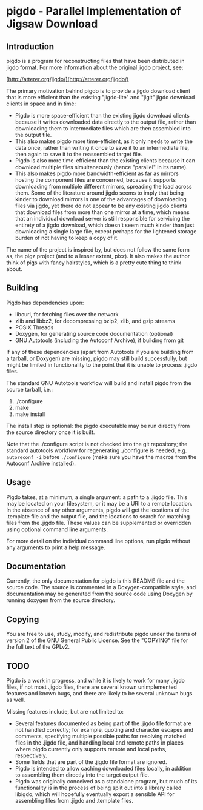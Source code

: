 pigdo - Parallel Implementation of Jigsaw Download
==================================================

Introduction
------------

pigdo is a program for reconstructing files that have been distributed in jigdo
format. For more information about the original jigdo project, see:

[http://atterer.org/jigdo/](http://atterer.org/jigdo/)

The primary motivation behind pigdo is to provide a jigdo download client that
is more efficient than the existing "jigdo-lite" and "jigit" jigdo download
clients in space and in time:

* Pigdo is more space-efficient than the existing jigdo download clients because
  it writes downloaded data directly to the output file, rather than downloading
  them to intermediate files which are then assembled into the output file.
* This also makes pigdo more time-efficient, as it only needs to write the data
  once, rather than writing it once to save it to an intermediate file, then
  again to save it to the reassembled target file.
* Pigdo is also more time-efficient than the existing clients because it can
  download multiple files simultaneously (hence "parallel" in its name).
* This also makes pigdo more bandwidth-efficient as far as mirrors hosting the
  component files are concerned, because it supports downloading from multiple
  different mirrors, spreading the load across them. Some of the literature
  around jigdo seems to imply that being kinder to download mirrors is one of
  the advantages of downloading files via jigdo, yet there do not appear to be
  any existing jigdo clients that download files from more than one mirror at a
  time, which means that an individual download server is still responsible for
  servicing the entirety of a jigdo download, which doesn't seem much kinder
  than just downloading a single large file, except perhaps for the lightened
  storage burden of not having to keep a copy of it.

The name of the project is inspired by, but does not follow the same form as,
the pigz project (and to a lesser extent, pixz). It also makes the author think
of pigs with fancy hairstyles, which is a pretty cute thing to think about.

Building
--------

Pigdo has dependencies upon:

* libcurl, for fetching files over the network
* zlib and libbz2, for decompressing bzip2, zlib, and gzip streams
* POSIX Threads
* Doxygen, for generating source code documentation (optional)
* GNU Autotools (including the Autoconf Archive), if building from git

If any of these dependencies (apart from Autotools if you are building from a
tarball, or Doxygen) are missing, pigdo may still build successfully, but might
be limited in functionality to the point that it is unable to process .jigdo
files.

The standard GNU Autotools workflow will build and install pigdo from the source
tarball, i.e.:

1. ./configure
2. make
3. make install

The install step is optional: the pigdo executable may be run directly from the
source directory once it is built.

Note that the ./configure script is not checked into the git repository; the
standard autotools workflow for regenerating ./configure is needed, e.g.
`autoreconf -i` before `./configure` (make sure you have the macros from the
Autoconf Archive installed).

Usage
-----

Pigdo takes, at a minimum, a single argument: a path to a .jigdo file. This may
be located on your filesystem, or it may be a URI to a remote location. In the
absence of any other arguments, pigdo will get the locations of the .template
file and the output file, and the locations to search for matching files from
the .jigdo file. These values can be supplemented or overridden using optional
command line arguments.

For more detail on the individual command line options, run pigdo without any
arguments to print a help message.

Documentation
-------------

Currently, the only documentation for pigdo is this README file and the source
code. The source is commented in a Doxygen-compatible style, and documentation
may be generated from the source code using Doxygen by running doxygen from the
source directory.

Copying
-------

You are free to use, study, modify, and redistribute pigdo under the terms of
version 2 of the GNU General Public License. See the "COPYING" file for the full
text of the GPLv2.

TODO
----

Pigdo is a work in progress, and while it is likely to work for many .jigdo
files, if not most .jigdo files, there are several known unimplemented features
and known bugs, and there are likely to be several unknown bugs as well.

Missing features include, but are not limited to:

* Several features documented as being part of the .jigdo file format are not
  handled correctly; for example, quoting and character escapes and comments,
  specifying multiple possible paths for resolving matched files in the .jigdo
  file, and handling local and remote paths in places where pigdo currently only
  supports remote and local paths, respectively.
* Some fields that are part of the .jigdo file format are ignored.
* Pigdo is intended to allow caching downloaded files locally, in addition to
  assembling them directly into the target output file.
* Pigdo was originally conceived as a standalone program, but much of its
  functionality is in the process of being split out into a library called
  libigdo, which will hopefully eventually export a sensible API for assembling
  files from .jigdo and .template files.
